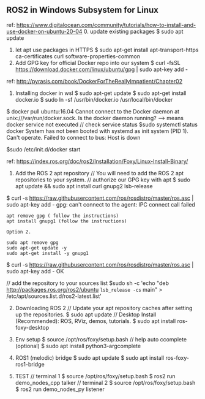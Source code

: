 ## ROS2 in Windows Subsystem for Linux
ref: https://www.digitalocean.com/community/tutorials/how-to-install-and-use-docker-on-ubuntu-20-04
0. update existing packages
$ sudo apt update
1. let apt use packages in HTTPS
$ sudo apt-get install apt-transport-https ca-certificates curl software-properties-common
2. Add GPG key for official Docker repo into our system
$ curl -fsSL https://download.docker.com/linux/ubuntu/gpg | sudo apt-key add -


ref: http://pyrasis.com/book/DockerForTheReallyImpatient/Chapter02


1. Installing docker in wsl
$ sudo apt-get update
$ sudo apt-get install docker.io
$ sudo ln -sf /usr/bin/docker.io /usr/local/bin/docker

$ docker pull ubuntu:16.04
Cannot connect to the Docker daemon at unix:///var/run/docker.sock. Is the docker daemon running?
--> means docker service not executed
// check service status
$sudo systemctl status docker
System has not been booted with systemd as init system (PID 1). Can't operate.
Failed to connect to bus: Host is down

$sudo /etc/init.d/docker start

ref: https://index.ros.org/doc/ros2/Installation/Foxy/Linux-Install-Binary/

1. Add the ROS 2 apt repository
// You will need to add the ROS 2 apt repositories to your system.
// authorize our GPG key with apt
$ sudo apt update && sudo apt install curl gnupg2 lsb-release

$ curl -s https://raw.githubusercontent.com/ros/rosdistro/master/ros.asc | sudo apt-key add -
gpg: can't connect to the agent: IPC connect call failed

	apt remove gpg ( follow the instructions)
	apt install gnupg1 (follow the instructions)

	Option 2.

	sudo apt remove gpg
	sudo apt-get update -y
	sudo apt-get install -y gnupg1 

$ curl -s https://raw.githubusercontent.com/ros/rosdistro/master/ros.asc | sudo apt-key add -
OK

// add the repository to your sources list
$sudo sh -c 'echo "deb http://packages.ros.org/ros2/ubuntu `lsb_release -cs` main" > /etc/apt/sources.list.d/ros2-latest.list'

2. Downloading ROS 2
// Update your apt repository caches after setting up the repositories.
$ sudo apt update
// Desktop Install (Recommended): ROS, RViz, demos, tutorials.
$ sudo apt install ros-foxy-desktop

3. Env setup
$ source /opt/ros/foxy/setup.bash
// help auto ccomplete (optional)
$ sudo apt install python3-argcomplete

4. ROS1 (melodic) bridge
$ sudo apt update
$ sudo apt install ros-foxy-ros1-bridge

5. TEST
// terminal 1
$ source /opt/ros/foxy/setup.bash
$ ros2 run demo_nodes_cpp talker
// terminal 2
$ source /opt/ros/foxy/setup.bash
$ ros2 run demo_nodes_py listener

